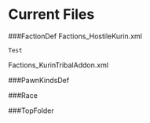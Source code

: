 # Current Files

###FactionDef
Factions_HostileKurin.xml
```
Test
```
Factions_KurinTribalAddon.xml

###PawnKindsDef

###Race

###TopFolder
